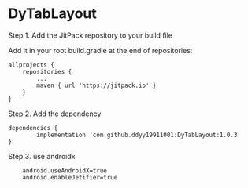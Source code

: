 # DyTabLayout
Step 1. Add the JitPack repository to your build file

Add it in your root build.gradle at the end of repositories:

	allprojects {
		repositories {
			...
			maven { url 'https://jitpack.io' }
		}
	}
Step 2. Add the dependency

	dependencies {
	        implementation 'com.github.ddyy19911001:DyTabLayout:1.0.3'
	}
Step 3. use androidx
        
        android.useAndroidX=true
        android.enableJetifier=true
